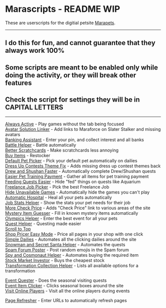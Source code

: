 # Marascripts - README WIP

These are userscripts for the digitial petsite [Marapets](https://www.marapets.com).

---

## **I do this for fun, and cannot guarantee that they always work 100%**

## Some scripts are meant to be enabled only while doing the activity, or they will break other features

## Check the script for settings they will be in CAPITAL LETTERS

---

[Always Active](https://raw.githubusercontent.com/marascript/userscripts/master/scripts/alwaysActive.user.js) - Play games without the tab being focused  
[Avatar Solution Linker](https://raw.githubusercontent.com/marascript/userscripts/master/scripts/avatarSolutionLinker.user.js) - Add links to Maraforce on Slater Stalker and missing avatars  
[Banking Assistant](https://raw.githubusercontent.com/marascript/userscripts/master/scripts/bankingAssistant.user.js) - Enter your pin, and collect interest and all banks  
[Battle Helper](https://raw.githubusercontent.com/marascript/userscripts/master/scripts/battleHelper.user.js) - Battle automatically  
[Better Scratchcards](https://raw.githubusercontent.com/marascript/userscripts/master/scripts/betterScratchcards.user.js) - Make scratchcards less annoying  
[Buy Items](https://raw.githubusercontent.com/marascript/userscripts/master/scripts/buyItems.user.js) - Restocker  
[Default Pet Picker](https://raw.githubusercontent.com/marascript/userscripts/master/scripts/defaultPetPicker.user.js) - Pick your default pet automatically on dailies  
[Dress Up Contests Theme Fix](https://raw.githubusercontent.com/marascript/userscripts/master/scripts/dressUpContests.user.js) - Adds missing dress up contest themes back  
[Drew and Shushan Faster](https://raw.githubusercontent.com/marascript/userscripts/master/scripts/dressUpContests.user.js) - Automatically complete Drew/Shushan quests  
[Easier Pet Training Payment](https://raw.githubusercontent.com/marascript/userscripts/master/scripts/easyTrainingPayment.user.js) - Gather all items for pet training payment  
[Feeding Quests Easier](https://raw.githubusercontent.com/marascript/userscripts/master/scripts/feedingEasier.user.js) - Hide "fed" things on quests like Aquarium  
[Freelance Job Picker](https://raw.githubusercontent.com/marascript/userscripts/master/scripts/freelancePicker.user.js) - Pick the best Freelance Job  
[Hide Unavailable Games](https://raw.githubusercontent.com/marascript/userscripts/master/scripts/hideUnavailable.user.js) - Automatically hide the games you can't play  
[Automatic Hospital](https://raw.githubusercontent.com/marascript/userscripts/master/scripts/hospitalAuto.user.js) - Heal all your pets automatically  
[Job Stats Helper](https://raw.githubusercontent.com/marascript/userscripts/master/scripts/jobStatHelper.user.js) - Show the stats your pet needs for their job  
[More Check Price](https://raw.githubusercontent.com/marascript/userscripts/master/scripts/moreCheckPrice.user.js) - Adds "Check Price" link to various areas of the site  
[Mystery Item Guesser](https://raw.githubusercontent.com/marascript/userscripts/master/scripts/mysteryItem.user.js) - Fill in known mystery items automatically  
[Olympics Helper](https://raw.githubusercontent.com/marascript/userscripts/master/scripts/olympicsHelper.user.js) - Enter the best event for all your pets  
[Quest Helper](https://raw.githubusercontent.com/marascript/userscripts/master/scripts/questHelper.user.js) - Questing made easier  
[Scroll to Top](https://raw.githubusercontent.com/marascript/userscripts/master/scripts/scrollToTop.user.js)  
[Shop Pricer Easy Mode](https://raw.githubusercontent.com/marascript/userscripts/master/scripts/shopPricer.user.js) - Price all pages in your shop with one click  
[Simple Dailies](https://raw.githubusercontent.com/marascript/userscripts/master/scripts/simpleDailies.js) - Automates all the clicking dailies around the site  
[Snowman and Secret Santa Helper](https://raw.githubusercontent.com/marascript/userscripts/master/scripts/snowmanSantaHelper.user.js) - Automates the quests  
[Spam Forum Poster](https://raw.githubusercontent.com/marascript/userscripts/master/scripts/spam.user.js) - Post random emojis in the Spam forum  
[Spy and Cosmonaut Helper](https://raw.githubusercontent.com/marascript/userscripts/master/scripts/spyCosmonaut.user.js) - Automates buying the required item  
[Stock Market Investor](https://raw.githubusercontent.com/marascript/userscripts/master/scripts/stockHelper.user.js) - Buys the cheapest stock  
[Transformation Collection Helper](https://raw.githubusercontent.com/marascript/userscripts/master/scripts/transformationHelper.user.js) - Lists all available options for a transformation

[Event Quester](https://raw.githubusercontent.com/marascript/userscripts/master/scripts/seasonal/eventClicker.user.js) - Does the seasonal visiting quests  
[Event Item Clicker](https://raw.githubusercontent.com/marascript/userscripts/master/scripts/seasonal/eventItemClicker.user.js) - Clicks seasonal boxes around the site  
[Visit Online Players](https://raw.githubusercontent.com/marascript/userscripts/master/scripts/seasonal/onlinePlayerVisitor.user.js) - Visit all the online players during events

[Page Refresher](https://raw.githubusercontent.com/marascript/userscripts/master/scripts/utilities/refresher.user.js) - Enter URLs to automatically refresh pages
